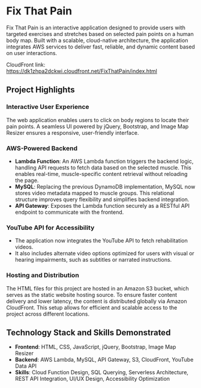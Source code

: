 # Fix That Pain

Fix That Pain is an interactive application designed to provide users with targeted exercises and stretches based on selected pain points on a human body map. Built with a scalable, cloud-native architecture, the application integrates AWS services to deliver fast, reliable, and dynamic content based on user interactions.

CloudFront link: https://dk1zhpa2dckwi.cloudfront.net/FixThatPain/index.html

## Project Highlights

### Interactive User Experience
The web application enables users to click on body regions to locate their pain points. A seamless UI powered by jQuery, Bootstrap, and Image Map Resizer ensures a responsive, user-friendly interface.

### AWS-Powered Backend

- **Lambda Function**: An AWS Lambda function triggers the backend logic, handling API requests to fetch data based on the selected muscle. This enables real-time, muscle-specific content retrieval without reloading the page.
- **MySQL**: Replacing the previous DynamoDB implementation, MySQL now stores video metadata mapped to muscle groups. This relational structure improves query flexibility and simplifies backend integration.
- **API Gateway**: Exposes the Lambda function securely as a RESTful API endpoint to communicate with the frontend.

### YouTube API for Accessibility

- The application now integrates the YouTube API to fetch rehabilitation videos.
- It also includes alternate video options optimized for users with visual or hearing impairments, such as subtitles or narrated instructions.

### Hosting and Distribution

The HTML files for this project are hosted in an Amazon S3 bucket, which serves as the static website hosting source. To ensure faster content delivery and lower latency, the content is distributed globally via Amazon CloudFront. This setup allows for efficient and scalable access to the project across different locations.

## Technology Stack and Skills Demonstrated

- **Frontend**: HTML, CSS, JavaScript, jQuery, Bootstrap, Image Map Resizer  
- **Backend**: AWS Lambda, MySQL, API Gateway, S3, CloudFront, YouTube Data API  
- **Skills**: Cloud Function Design, SQL Querying, Serverless Architecture, REST API Integration, UI/UX Design, Accessibility Optimization

